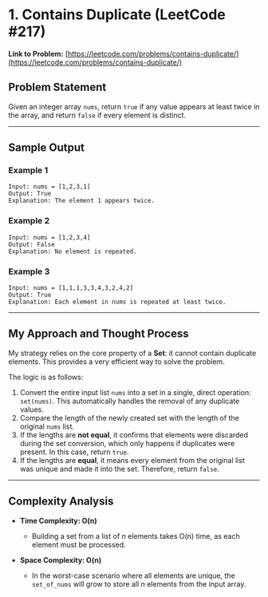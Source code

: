 # 1. Contains Duplicate (LeetCode #217)

**Link to Problem:** [https://leetcode.com/problems/contains-duplicate/](https://leetcode.com/problems/contains-duplicate/)

## Problem Statement
Given an integer array `nums`, return `true` if any value appears at least twice in the array, and return `false` if every element is distinct.

---
## Sample Output

### Example 1
```
Input: nums = [1,2,3,1]
Output: True
Explanation: The element 1 appears twice.
```

### Example 2
```
Input: nums = [1,2,3,4]
Output: False
Explanation: No element is repeated.
```

### Example 3
```
Input: nums = [1,1,1,3,3,4,3,2,4,2]
Output: True
Explanation: Each element in nums is repeated at least twice.
```

---
## My Approach and Thought Process

My strategy relies on the core property of a **Set**: it cannot contain duplicate elements. This provides a very efficient way to solve the problem.

The logic is as follows:
1.  Convert the entire input list `nums` into a set in a single, direct operation: `set(nums)`. This automatically handles the removal of any duplicate values.
2.  Compare the length of the newly created set with the length of the original `nums` list.
3.  If the lengths are **not equal**, it confirms that elements were discarded during the set conversion, which only happens if duplicates were present. In this case, return `true`.
4.  If the lengths are **equal**, it means every element from the original list was unique and made it into the set. Therefore, return `false`.

---
## Complexity Analysis

* **Time Complexity: O(n)**
    * Building a set from a list of *n* elements takes O(n) time, as each element must be processed.

* **Space Complexity: O(n)**
    * In the worst-case scenario where all elements are unique, the `set_of_nums` will grow to store all *n* elements from the input array.

